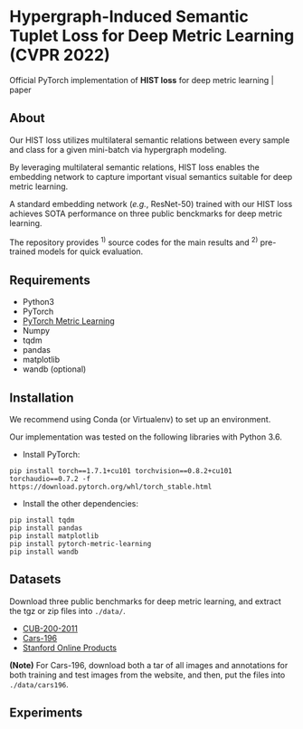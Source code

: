# Hypergraph-Induced Semantic Tuplet Loss for Deep Metric Learning (CVPR 2022)
Official PyTorch implementation of **HIST loss** for deep metric learning | paper

## About
Our HIST loss utilizes multilateral semantic relations between every sample and class for a given mini-batch via hypergraph modeling.

By leveraging multilateral semantic relations, HIST loss enables the embedding network to capture important visual semantics suitable for deep metric learning.

A standard embedding network (*e.g.*, ResNet-50) trained with our HIST loss achieves SOTA performance on three public benckmarks for deep metric learning.

The repository provides <sup>1)</sup> source codes for the main results and <sup>2)</sup> pre-trained models for quick evaluation.

## Requirements
* Python3
* PyTorch
* [PyTorch Metric Learning](https://github.com/KevinMusgrave/pytorch-metric-learning)
* Numpy
* tqdm
* pandas
* matplotlib
* wandb (optional)

## Installation
We recommend using Conda (or Virtualenv) to set up an environment.

Our implementation was tested on the following libraries with Python 3.6.

* Install PyTorch:
```
pip install torch==1.7.1+cu101 torchvision==0.8.2+cu101 torchaudio==0.7.2 -f https://download.pytorch.org/whl/torch_stable.html
```

* Install the other dependencies:
```
pip install tqdm
pip install pandas
pip install matplotlib
pip install pytorch-metric-learning
pip install wandb
```

## Datasets
Download three public benchmarks for deep metric learning, and extract the tgz or zip files into `./data/`.
* [CUB-200-2011](http://www.vision.caltech.edu/datasets/cub_200_2011/)
* [Cars-196](http://ai.stanford.edu/~jkrause/cars/car_dataset.html) 
* [Stanford Online Products](https://cvgl.stanford.edu/projects/lifted_struct/)

**(Note)** For Cars-196, download both a tar of all images and annotations for both training and test images from the website, and then, put the files into `./data/cars196`.

## Experiments

